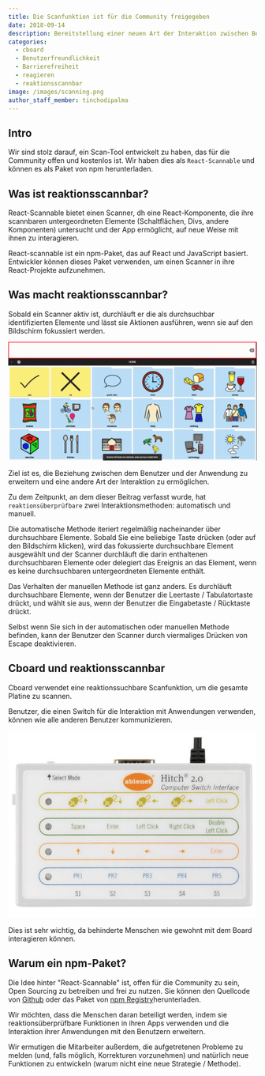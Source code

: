 ```yaml
---
title: Die Scanfunktion ist für die Community freigegeben
date: 2018-09-14
description: Bereitstellung einer neuen Art der Interaktion zwischen Benutzern und Apps
categories:
  - cboard
  - Benutzerfreundlichkeit
  - Barrierefreiheit
  - reagieren
  - reaktionsscannbar
image: /images/scanning.png
author_staff_member: tinchodipalma
---
```

## Intro

Wir sind stolz darauf, ein Scan-Tool entwickelt zu haben, das für die Community offen und kostenlos ist. Wir haben dies als `React-Scannable` und können es als Paket von npm herunterladen.

## Was ist reaktionsscannbar?

React-Scannable bietet einen Scanner, dh eine React-Komponente, die ihre scannbaren untergeordneten Elemente (Schaltflächen, Divs, andere Komponenten) untersucht und der App ermöglicht, auf neue Weise mit ihnen zu interagieren.

React-scannable ist ein npm-Paket, das auf React und JavaScript basiert. Entwickler können dieses Paket verwenden, um einen Scanner in ihre React-Projekte aufzunehmen.

## Was macht reaktionsscannbar?

Sobald ein Scanner aktiv ist, durchläuft er die als durchsuchbar identifizierten Elemente und lässt sie Aktionen ausführen, wenn sie auf den Bildschirm fokussiert werden.

![reaktionsscannbar in Aktion](/images/scanning.gif)

Ziel ist es, die Beziehung zwischen dem Benutzer und der Anwendung zu erweitern und eine andere Art der Interaktion zu ermöglichen.

Zu dem Zeitpunkt, an dem dieser Beitrag verfasst wurde, hat `reaktionsüberprüfbare` zwei Interaktionsmethoden: automatisch und manuell.

Die automatische Methode iteriert regelmäßig nacheinander über durchsuchbare Elemente. Sobald Sie eine beliebige Taste drücken (oder auf den Bildschirm klicken), wird das fokussierte durchsuchbare Element ausgewählt und der Scanner durchläuft die darin enthaltenen durchsuchbaren Elemente oder delegiert das Ereignis an das Element, wenn es keine durchsuchbaren untergeordneten Elemente enthält.

Das Verhalten der manuellen Methode ist ganz anders. Es durchläuft durchsuchbare Elemente, wenn der Benutzer die Leertaste / Tabulatortaste drückt, und wählt sie aus, wenn der Benutzer die Eingabetaste / Rücktaste drückt.

Selbst wenn Sie sich in der automatischen oder manuellen Methode befinden, kann der Benutzer den Scanner durch viermaliges Drücken von Escape deaktivieren.

## Cboard und reaktionsscannbar

Cboard verwendet eine reaktionssuchbare Scanfunktion, um die gesamte Platine zu scannen.

Benutzer, die einen Switch für die Interaktion mit Anwendungen verwenden, können wie alle anderen Benutzer kommunizieren.

![Schalter](/images/switch.jpg)

Dies ist sehr wichtig, da behinderte Menschen wie gewohnt mit dem Board interagieren können.

## Warum ein npm-Paket?

Die Idee hinter "React-Scannable" ist, offen für die Community zu sein, Open Sourcing zu betreiben und frei zu nutzen. Sie können den Quellcode von [Github](https://github.com/cboard-org/react-scannable) oder das Paket von [npm Registry](https://www.npmjs.com/package/react-scannable)herunterladen.

Wir möchten, dass die Menschen daran beteiligt werden, indem sie reaktionsüberprüfbare Funktionen in ihren Apps verwenden und die Interaktion ihrer Anwendungen mit den Benutzern erweitern.

Wir ermutigen die Mitarbeiter außerdem, die aufgetretenen Probleme zu melden (und, falls möglich, Korrekturen vorzunehmen) und natürlich neue Funktionen zu entwickeln (warum nicht eine neue Strategie / Methode).
